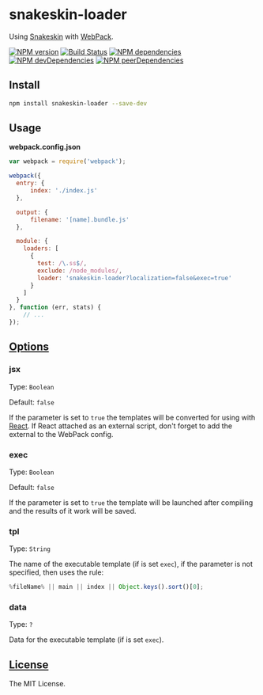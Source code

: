 snakeskin-loader
================

Using [Snakeskin](https://github.com/SnakeskinTpl/Snakeskin) with [WebPack](http://webpack.github.io).

[![NPM version](http://img.shields.io/npm/v/snakeskin-loader.svg?style=flat)](http://badge.fury.io/js/snakeskin-loader)
[![Build Status](http://img.shields.io/travis/SnakeskinTpl/snakeskin-loader.svg?style=flat&branch=master)](https://travis-ci.org/SnakeskinTpl/snakeskin-loader)
[![NPM dependencies](http://img.shields.io/david/SnakeskinTpl/snakeskin-loader.svg?style=flat)](https://david-dm.org/SnakeskinTpl/snakeskin-loader)
[![NPM devDependencies](http://img.shields.io/david/dev/SnakeskinTpl/snakeskin-loader.svg?style=flat)](https://david-dm.org/SnakeskinTpl/snakeskin-loader#info=devDependencies&view=table)
[![NPM peerDependencies](https://david-dm.org/SnakeskinTpl/snakeskin-loader/peer-status.svg)](https://david-dm.org/SnakeskinTpl/snakeskin-loader#info=peerDependencies)

## Install

```bash
npm install snakeskin-loader --save-dev
```

## Usage

**webpack.config.json**

```js
var webpack = require('webpack');

webpack({
  entry: {
      index: './index.js'
  },

  output: {
      filename: '[name].bundle.js'
  },

  module: {
    loaders: [
      {
        test: /\.ss$/,
        exclude: /node_modules/,
        loader: 'snakeskin-loader?localization=false&exec=true'
      }
    ]
  }
}, function (err, stats) {
    // ...
});
```

## [Options](http://snakeskintpl.github.io/docs/api.html#compile--opt_params)
### jsx

Type: `Boolean`

Default: `false`

If the parameter is set to `true` the templates will be converted for using with [React](https://facebook.github.io/react/index.html).
If React attached as an external script, don't forget to add the external to the WebPack config.

### exec

Type: `Boolean`

Default: `false`

If the parameter is set to `true` the template will be launched after compiling and the results of it work will be saved.

### tpl

Type: `String`

The name of the executable template (if is set `exec`), if the parameter is not specified, then uses the rule:

```js
%fileName% || main || index || Object.keys().sort()[0];
```

### data

Type: `?`

Data for the executable template (if is set `exec`).

## [License](https://github.com/SnakeskinTpl/snakeskin-loader/blob/master/LICENSE)

The MIT License.
